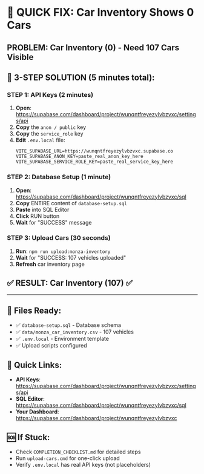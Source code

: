 # 🚨 QUICK FIX: Car Inventory Shows 0 Cars

## PROBLEM: Car Inventory (0) - Need 107 Cars Visible

## 🎯 3-STEP SOLUTION (5 minutes total):

### STEP 1: API Keys (2 minutes)
1. **Open**: https://supabase.com/dashboard/project/wunqntfreyezylvbzvxc/settings/api
2. **Copy** the `anon / public` key
3. **Copy** the `service_role` key  
4. **Edit** `.env.local` file:
   ```
   VITE_SUPABASE_URL=https://wunqntfreyezylvbzvxc.supabase.co
   VITE_SUPABASE_ANON_KEY=paste_real_anon_key_here
   VITE_SUPABASE_SERVICE_ROLE_KEY=paste_real_service_key_here
   ```

### STEP 2: Database Setup (1 minute)
1. **Open**: https://supabase.com/dashboard/project/wunqntfreyezylvbzvxc/sql
2. **Copy** ENTIRE content of `database-setup.sql`
3. **Paste** into SQL Editor
4. **Click** RUN button
5. **Wait** for "SUCCESS" message

### STEP 3: Upload Cars (30 seconds)
1. **Run**: `npm run upload:monza-inventory`
2. **Wait** for "SUCCESS: 107 vehicles uploaded"
3. **Refresh** car inventory page

## ✅ RESULT: Car Inventory (107) ✅

---

## 📁 Files Ready:
- ✅ `database-setup.sql` - Database schema
- ✅ `data/monza_car_inventory.csv` - 107 vehicles
- ✅ `.env.local` - Environment template
- ✅ Upload scripts configured

## 🔗 Quick Links:
- **API Keys**: https://supabase.com/dashboard/project/wunqntfreyezylvbzvxc/settings/api
- **SQL Editor**: https://supabase.com/dashboard/project/wunqntfreyezylvbzvxc/sql
- **Your Dashboard**: https://supabase.com/dashboard/project/wunqntfreyezylvbzvxc

## 🆘 If Stuck:
- Check `COMPLETION_CHECKLIST.md` for detailed steps
- Run `upload-cars.cmd` for one-click upload
- Verify `.env.local` has real API keys (not placeholders)
